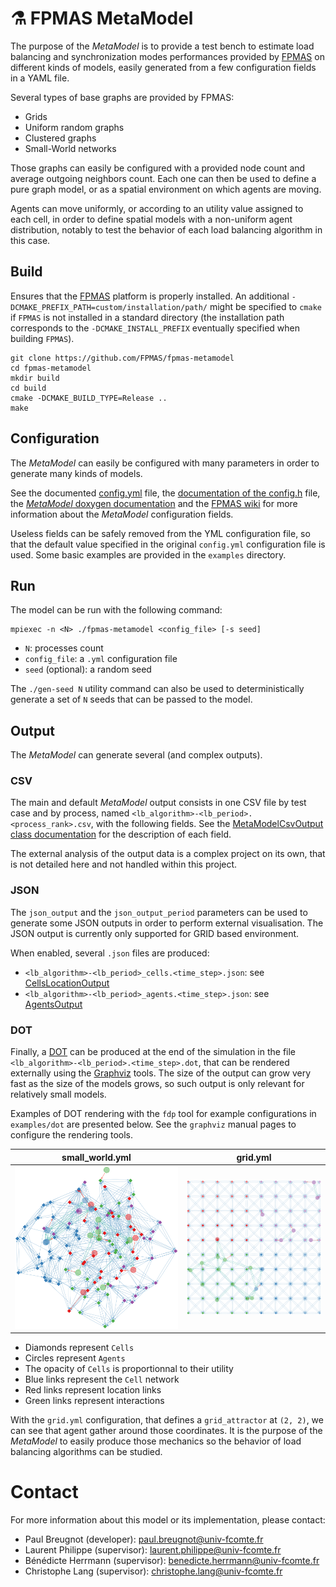 # :alembic: FPMAS MetaModel

The purpose of the _MetaModel_ is to provide a test bench to estimate load
balancing and synchronization modes performances provided by
[FPMAS](https://github.com/FPMAS/FPMAS) on different kinds of models, easily
generated from a few configuration fields in a YAML file.

Several types of base graphs are provided by FPMAS:
- Grids
- Uniform random graphs
- Clustered graphs
- Small-World networks

Those graphs can easily be configured with a provided node count and average
outgoing neighbors count. Each one can then be used to define a pure graph
model, or as a spatial environment on which agents are moving.

Agents can move uniformly, or according to an utility value assigned to each
cell, in order to define spatial models with a non-uniform agent distribution,
notably to test the behavior of each load balancing algorithm in this case.

## Build

Ensures that the [FPMAS](https://github.com/FPMAS/FPMAS) platform is properly
installed. An additional `-DCMAKE_PREFIX_PATH=custom/installation/path/` might
be specified to `cmake` if `FPMAS` is not installed in a standard directory
(the installation path corresponds to the `-DCMAKE_INSTALL_PREFIX` eventually
specified when building `FPMAS`).

```
git clone https://github.com/FPMAS/fpmas-metamodel
cd fpmas-metamodel
mkdir build
cd build
cmake -DCMAKE_BUILD_TYPE=Release ..
make
```

## Configuration

The _MetaModel_ can easily be configured with many parameters in order to
generate many kinds of models.

See the documented [config.yml](blob/master/config.yml) file, the [documentation of the config.h](https://fpmas.github.io/fpmas-metamodel/config_8h.html) file,
the [_MetaModel_ doxygen documentation](https://fpmas.github.io/fpmas-metamodel/)
and the [FPMAS wiki](https://github.com/FPMAS/FPMAS/wiki) for more information
about the _MetaModel_ configuration fields.

Useless fields can be safely removed from the YML configuration file, so that
the default value specified in the original `config.yml` configuration file is
used. Some basic examples are provided in the `examples` directory.

## Run

The model can be run with the following command:

```
mpiexec -n <N> ./fpmas-metamodel <config_file> [-s seed]
```
- `N`: processes count
- `config_file`: a `.yml` configuration file
- `seed` (optional): a random seed

The `./gen-seed N` utility command can also be used to deterministically
generate a set of `N` seeds that can be passed to the model.

## Output

The _MetaModel_ can generate several (and complex outputs).

### CSV

The main and default _MetaModel_ output consists in one CSV file by test case
and by process, named `<lb_algorithm>-<lb_period>.<process_rank>.csv`, with the
following fields. See the [MetaModelCsvOutput class documentation](https://fpmas.github.io/fpmas-metamodel/classMetaModelCsvOutput.html)
for the description of each field.

The external analysis of the output data is a complex project on its own, that
is not detailed here and not handled within this project.

### JSON

The `json_output` and the `json_output_period` parameters can be used to
generate some JSON outputs in order to perform external visualisation. The JSON
output is currently only supported for GRID based environment.

When enabled, several `.json` files are produced:
- `<lb_algorithm>-<lb_period>_cells.<time_step>.json`: see
  [CellsLocationOutput](https://fpmas.github.io/fpmas-metamodel/classCellsLocationOutput.html)
- `<lb_algorithm>-<lb_period>_agents.<time_step>.json`: see
  [AgentsOutput](https://fpmas.github.io/fpmas-metamodel/classAgentsOutput.html)

### DOT

Finally, a [DOT](https://graphviz.org/doc/info/lang.html) can be produced at the
end of the simulation in the file `<lb_algorithm>-<lb_period>.<time_step>.dot`,
that can be rendered externally using the
[Graphviz](https://graphviz.org/docs/layouts/) tools. The size of the output can
grow very fast as the size of the models grows, so such output is only relevant
for relatively small models.

Examples of DOT rendering with the `fdp` tool for example configurations in
`examples/dot` are presented below. See the `graphviz` manual pages to configure
the rendering tools.

| small_world.yml | grid.yml |
|-----------------|----------|
| ![Small World DOT](examples/dot/small_world/small_world.png) | ![Grid DOT](examples/dot/grid/grid.png) |

- Diamonds represent `Cells`
- Circles represent `Agents`
- The opacity of `Cells` is proportionnal to their utility
- Blue links represent the `Cell` network
- Red links represent location links
- Green links represent interactions

With the `grid.yml` configuration, that defines a `grid_attractor` at `(2, 2)`,
we can see that agent gather around those coordinates. It is the purpose of the
_MetaModel_ to easily produce those mechanics so the behavior of load balancing
algorithms can be studied.

# Contact

For more information about this model or its implementation, please contact:
- Paul Breugnot (developer): paul.breugnot@univ-fcomte.fr
- Laurent Philippe (supervisor): laurent.philippe@univ-fcomte.fr
- Bénédicte Herrmann (supervisor): benedicte.herrmann@univ-fcomte.fr
- Christophe Lang (supervisor): christophe.lang@univ-fcomte.fr
